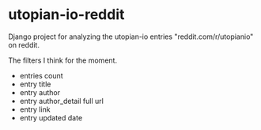 # utopian-io-reddit
Django project for analyzing the utopian-io entries "reddit.com/r/utopianio" on reddit.

The filters I think for the moment.
- entries count
- entry title
- entry author
- entry author_detail full url
- entry link
- entry updated date
